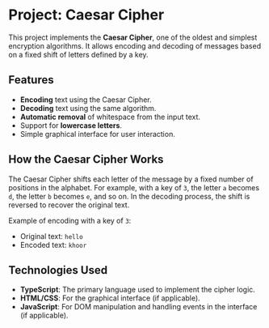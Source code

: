 # Project: Caesar Cipher

This project implements the **Caesar Cipher**, one of the oldest and simplest encryption algorithms. It allows encoding and decoding of messages based on a fixed shift of letters defined by a key.

## Features

- **Encoding** text using the Caesar Cipher.
- **Decoding** text using the same algorithm.
- **Automatic removal** of whitespace from the input text.
- Support for **lowercase letters**.
- Simple graphical interface for user interaction.

## How the Caesar Cipher Works

The Caesar Cipher shifts each letter of the message by a fixed number of positions in the alphabet. For example, with a key of `3`, the letter `a` becomes `d`, the letter `b` becomes `e`, and so on. In the decoding process, the shift is reversed to recover the original text.

Example of encoding with a key of `3`:

- Original text: `hello`
- Encoded text: `khoor`

## Technologies Used

- **TypeScript**: The primary language used to implement the cipher logic.
- **HTML/CSS**: For the graphical interface (if applicable).
- **JavaScript**: For DOM manipulation and handling events in the interface (if applicable).

<!-- ![title](./src/img/) -->
